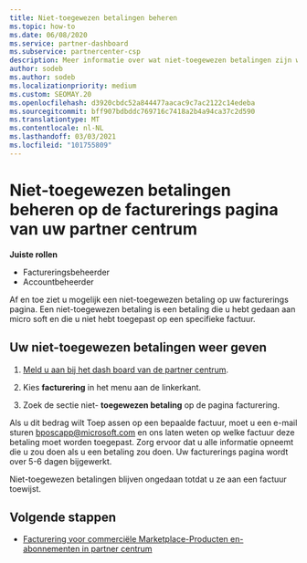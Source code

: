 ```yaml
---
title: Niet-toegewezen betalingen beheren
ms.topic: how-to
ms.date: 06/08/2020
ms.service: partner-dashboard
ms.subservice: partnercenter-csp
description: Meer informatie over wat niet-toegewezen betalingen zijn wanneer u ze ziet op de facturerings pagina van uw partner centrum. Meer informatie over hoe u deze toepast op uw facturen.
author: sodeb
ms.author: sodeb
ms.localizationpriority: medium
ms.custom: SEOMAY.20
ms.openlocfilehash: d3920cbdc52a844477aacac9c7ac2122c14edeba
ms.sourcegitcommit: bff907bdbddc769716c7418a2b4a94ca37c2d590
ms.translationtype: MT
ms.contentlocale: nl-NL
ms.lasthandoff: 03/03/2021
ms.locfileid: "101755809"
---
```

# <a name="manage-unallocated-payments-on-your-partner-center-billing-page"></a>Niet-toegewezen betalingen beheren op de facturerings pagina van uw partner centrum

**Juiste rollen**

- Factureringsbeheerder
- Accountbeheerder

Af en toe ziet u mogelijk een niet-toegewezen betaling op uw facturerings pagina. Een niet-toegewezen betaling is een betaling die u hebt gedaan aan micro soft en die u niet hebt toegepast op een specifieke factuur.

## <a name="to-view-your-unallocated-payments"></a>Uw niet-toegewezen betalingen weer geven

1. [Meld u aan bij het dash board van de partner centrum](https://partner.microsoft.com/dashboard/home).

2. Kies **facturering** in het menu aan de linkerkant.

3. Zoek de sectie niet- **toegewezen betaling** op de pagina facturering. 

Als u dit bedrag wilt Toep assen op een bepaalde factuur, moet u een e-mail sturen bposcapp@microsoft.com en ons laten weten op welke factuur deze betaling moet worden toegepast. Zorg ervoor dat u alle informatie opneemt die u zou doen als u een betaling zou doen. Uw facturerings pagina wordt over 5-6 dagen bijgewerkt. 

Niet-toegewezen betalingen blijven ongedaan totdat u ze aan een factuur toewijst. 

## <a name="next-steps"></a>Volgende stappen

- [Facturering voor commerciële Marketplace-Producten en-abonnementen in partner centrum](csp-commercial-marketplace-billing.md)
